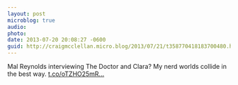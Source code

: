 ```yaml
---
layout: post
microblog: true
audio: 
photo: 
date: 2013-07-20 20:08:27 -0600
guid: http://craigmcclellan.micro.blog/2013/07/21/t358770418183700480.html
---
```

Mal Reynolds interviewing The Doctor and Clara? My nerd worlds collide in the best way. [t.co/oTZHO25mR...](http://t.co/oTZHO25mRt)
